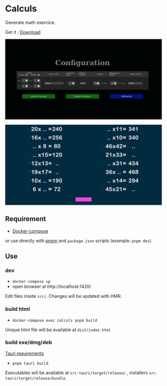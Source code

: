 # Calculs

Generate math exercice.

Get it : [Download](https://github.com/RemiGirard/calculs/releases/download/v1.5.1/index-1.5.1.html)

![screenshot configuration](doc/asset/screenshotConfiguration01.png)

![screenshot exercices](doc/asset/screenshotExercice02.png)


## Requirement

- [Docker-compose](https://docs.docker.com/compose/install/)

or use directly with [pnpm](https://pnpm.io/installation) and `package.json` scripts (example: `pnpm dev`)

## Use

### dev

- `docker-compose up`
- open browser at http://localhost:1420/

Edit files inside `src/`. Changes will be updated with HMR.

### build html

- `docker-compose exec calculs pnpm build`

Unique html file will be available at `dist/index.html`

### build exe/dmg/deb

[Tauri requirements](https://tauri.app/v1/guides/getting-started/prerequisites)

- `pnpm tauri build`

Executables will be available at `src-tauri/target/release/` , installers `src-tauri/target/release/bundle`.
